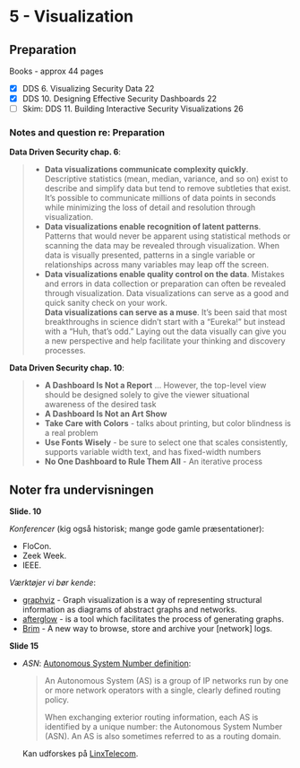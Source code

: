 # 5 - Visualization

## Preparation

Books - approx 44 pages

* [x] DDS 6. Visualizing Security Data 22
* [x] DDS 10. Designing Effective Security Dashboards 22   
* [ ] Skim: DDS 11. Building Interactive Security Visualizations 26   

### Notes and question re: Preparation

**Data Driven Security chap. 6**:   

> - **Data visualizations communicate complexity quickly**. Descriptive statistics (mean, median, variance, and so on) exist to describe and simplify data but tend to remove subtleties that exist. It’s possible to communicate millions of data points in seconds while minimizing the loss of detail and resolution through visualization.   
> - **Data visualizations enable recognition of latent patterns**. Patterns that would never be apparent using statistical methods or scanning the data may be revealed through visualization. When data is visually presented, patterns in a single variable or relationships across many variables may leap off the screen.   
> - **Data visualizations enable quality control on the data**. Mistakes and errors in data collection or preparation can often be revealed through visualization. Data visualizations can serve as a good and quick sanity check on your work.   
> **Data visualizations can serve as a muse**. It’s been said that most breakthroughs in science didn’t start with a “Eureka!” but instead with a “Huh, that’s odd.” Laying out the data visually can give you a new perspective and help facilitate your thinking and discovery processes.   

**Data Driven Security chap. 10**:   

> - **A Dashboard Is Not a Report** ... However, the top-level view should be designed solely to give the viewer situational awareness of the desired task   
> - **A Dashboard Is Not an Art Show**    
> - **Take Care with Colors** - talks about printing, but color blindness is a real problem    
> - **Use Fonts Wisely** - be sure to select one that scales consistently, supports variable width text, and has fixed-width numbers    
> - **No One Dashboard to Rule Them All** - An iterative process    

## Noter fra undervisningen

**Slide. 10**

*Konferencer* (kig også historisk; mange gode gamle præsentationer): 
- FloCon.
- Zeek Week.
- IEEE.

*Værktøjer vi bør kende*:   
- [graphviz](https://graphviz.org/) - Graph visualization is a way of representing structural information as diagrams of abstract graphs and networks.   
- [afterglow](http://afterglow.sourceforge.net/) -  is a tool which facilitates the process of generating graphs.   
- [Brim](https://www.brimsecurity.com/) - A new way to browse, store and archive your [network] logs.    

**Slide 15**

- *ASN*: [Autonomous System Number definition](https://www.ripe.net/manage-ips-and-asns/as-numbers):
  > An Autonomous System (AS) is a group of IP networks run by one or more network operators with a single, clearly defined routing policy.   
  >
  > When exchanging exterior routing information, each AS is identified by a unique number: the Autonomous System Number (ASN). An AS is also sometimes referred to as a routing domain.

  Kan udforskes på [LinxTelecom](https://lg.linxtelecom.com/).
